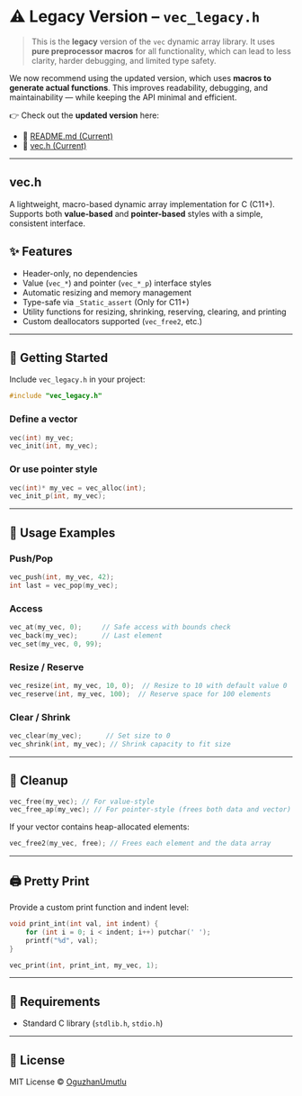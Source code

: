 # ⚠️ Legacy Version – `vec_legacy.h`

> This is the **legacy** version of the `vec` dynamic array library. It uses **pure preprocessor macros** for all functionality, which can lead to less clarity, harder debugging, and limited type safety.

We now recommend using the updated version, which uses **macros to generate actual functions**. This improves readability, debugging, and maintainability — while keeping the API minimal and efficient.

👉 Check out the **updated version** here:

* 📄 [README.md (Current)](./README.md)
* 📂 [vec.h (Current)](./vec.h)

---

## vec.h

A lightweight, macro-based dynamic array implementation for C (C11+).
Supports both **value-based** and **pointer-based** styles with a simple, consistent interface.

## ✨ Features

* Header-only, no dependencies
* Value (`vec_*`) and pointer (`vec_*_p`) interface styles
* Automatic resizing and memory management
* Type-safe via `_Static_assert` (Only for C11+)
* Utility functions for resizing, shrinking, reserving, clearing, and printing
* Custom deallocators supported (`vec_free2`, etc.)

---

## 🚀 Getting Started

Include `vec_legacy.h` in your project:

```c
#include "vec_legacy.h"
```

### Define a vector

```c
vec(int) my_vec;
vec_init(int, my_vec);
```

### Or use pointer style

```c
vec(int)* my_vec = vec_alloc(int);
vec_init_p(int, my_vec);
```

---

## 🧰 Usage Examples

### Push/Pop

```c
vec_push(int, my_vec, 42);
int last = vec_pop(my_vec);
```

### Access

```c
vec_at(my_vec, 0);     // Safe access with bounds check
vec_back(my_vec);      // Last element
vec_set(my_vec, 0, 99);
```

### Resize / Reserve

```c
vec_resize(int, my_vec, 10, 0);  // Resize to 10 with default value 0
vec_reserve(int, my_vec, 100);  // Reserve space for 100 elements
```

### Clear / Shrink

```c
vec_clear(my_vec);      // Set size to 0
vec_shrink(int, my_vec); // Shrink capacity to fit size
```

---

## 🧼 Cleanup

```c
vec_free(my_vec); // For value-style
vec_free_ap(my_vec); // For pointer-style (frees both data and vector)
```

If your vector contains heap-allocated elements:

```c
vec_free2(my_vec, free); // Frees each element and the data array
```

---

## 🖨 Pretty Print

Provide a custom print function and indent level:

```c
void print_int(int val, int indent) {
    for (int i = 0; i < indent; i++) putchar(' ');
    printf("%d", val);
}

vec_print(int, print_int, my_vec, 1);
```

---

## 🧪 Requirements

* Standard C library (`stdlib.h`, `stdio.h`)

---

## 📄 License

MIT License
© [OguzhanUmutlu](https://github.com/OguzhanUmutlu)

